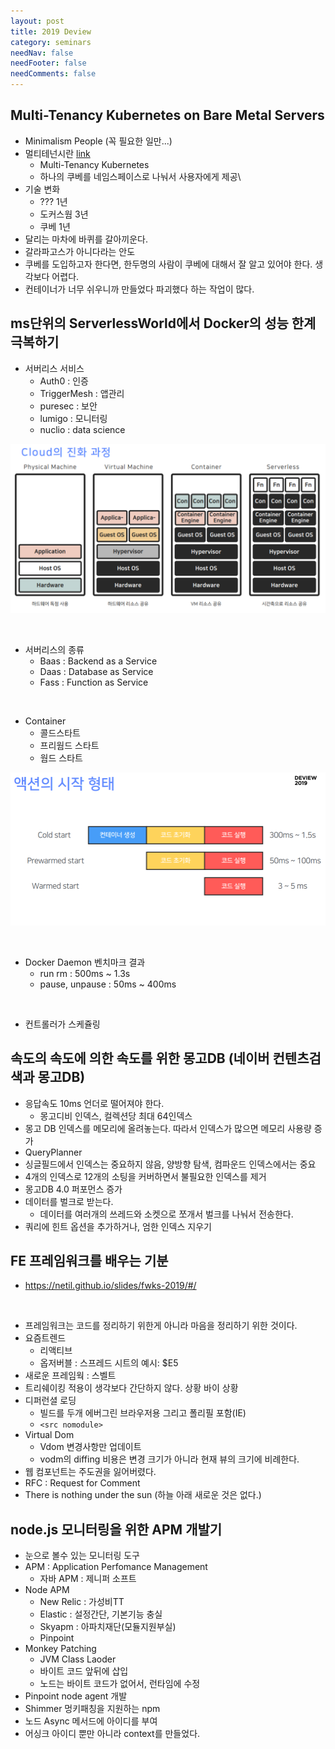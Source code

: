 ```yaml
---
layout: post
title: 2019 Deview
category: seminars
needNav: false
needFooter: false
needComments: false
---
```


## Multi-Tenancy Kubernetes on Bare Metal Servers

- Minimalism People (꼭 필요한 일만...)
- 멀티테넌시란 [link](http://www.itworld.co.kr/news/101255)
  - Multi-Tenancy Kubernetes
  - 하나의 쿠베를 네임스페이스로 나눠서 사용자에게 제공\
- 기술 변화
  - ??? 1년
  - 도커스웜 3년
  - 쿠베 1년
- 달리는 마차에 바퀴를 갈아끼운다.
- 갈라파고스가 아니다라는 안도
- 쿠베를 도입하고자 한다면, 한두명의 사람이 쿠베에 대해서 잘 알고 있어야 한다. 생각보다 어렵다.
- 컨테이너가 너무 쉬우니까 만들었다 파괴했다 하는 작업이 많다.

## ms단위의 ServerlessWorld에서 Docker의 성능 한계 극복하기

- 서버리스 서비스
  - Auth0 : 인증
  - TriggerMesh : 앱관리
  - puresec : 보안
  - lumigo : 모니터링
  - nuclio : data science

![alt](/assets/images/temp/2019-deview-2-1.png)

<br/>

- 서버리스의 종류
  - Baas : Backend as a Service
  - Daas : Database as Service
  - Fass : Function as Service

<br/>

- Container
  - 콜드스타트
  - 프리웜드 스타트
  - 웜드 스타트

![alt](/assets/images/temp/2019-deview-2-2.png)

<br/>

- Docker Daemon 벤치마크 결과
  - run rm : 500ms ~ 1.3s
  - pause, unpause : 50ms ~ 400ms

<br/>

- 컨트롤러가 스케쥴링

## 속도의 속도에 의한 속도를 위한 몽고DB (네이버 컨텐츠검색과 몽고DB)

- 응답속도 10ms 언더로 떨어져야 한다.
  - 몽고디비 인덱스, 컬렉션당 최대 64인덱스
- 몽고 DB 인덱스를 메모리에 올려놓는다. 따라서 인덱스가 많으면 메모리 사용량 증가
- QueryPlanner
- 싱글필드에서 인덱스는 중요하지 않음, 양방향 탐색, 컴파운드 인덱스에서는 중요
- 4개의 인덱스로 12개의 소팅을 커버하면서 불필요한 인덱스를 제거
- 몽고DB 4.0 퍼포먼스 증가
- 데이터를 벌크로 받는다.
  - 데이터를 여러개의 쓰레드와 소켓으로 쪼개서 벌크를 나눠서 전송한다.
- 쿼리에 힌트 옵션을 추가하거나, 엄한 인덱스 지우기

## FE 프레임워크를 배우는 기분

- https://netil.github.io/slides/fwks-2019/#/

<br/>

- 프레임워크는 코드를 정리하기 위한게 아니라 마음을 정리하기 위한 것이다.
- 요즘트렌드
  - 리액티브
  - 옵저버블 : 스프레드 시트의 예시: \$E5
- 새로운 프레임웍 : 스벨트
- 트리쉐이킹 적용이 생각보다 간단하지 않다. 상황 바이 상황
- 디퍼런셜 로딩
  - 빌드를 두개 에버그린 브라우저용 그리고 폴리필 포함(IE)
  - `<src nomodule>`
- Virtual Dom
  - Vdom 변경사항만 업데이트
  - vodm의 diffing 비용은 변경 크기가 아니라 현재 뷰의 크기에 비례한다.
- 웹 컴포넌트는 주도권을 잃어버렸다.
- RFC : Request for Comment
- There is nothing under the sun (하늘 아래 새로운 것은 없다.)

## node.js 모니터링을 위한 APM 개발기

- 눈으로 볼수 있는 모니터링 도구
- APM : Application Perfomance Management
  - 자바 APM : 제니퍼 소프트
- Node APM
  - New Relic : 가성비TT
  - Elastic : 설정간단, 기본기능 충실
  - Skyapm : 아파치재단(모듈지원부실)
  - Pinpoint
- Monkey Patching
  - JVM Class Laoder
  - 바이트 코드 앞뒤에 삽입
  - 노드는 바이트 코드가 없어서, 런타임에 수정
- Pinpoint node agent 개발
- Shimmer 멍키패칭을 지원하는 npm
- 노드 Async 메서드에 아이디를 부여
- 어싱크 아이디 뿐만 아니라 context를 만들었다.
